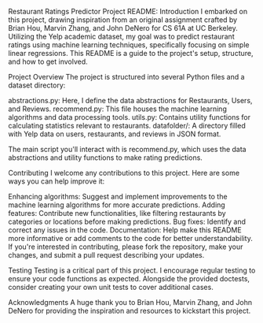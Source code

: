 Restaurant Ratings Predictor Project README:
Introduction
I embarked on this project, drawing inspiration from an original assignment crafted by Brian Hou, Marvin Zhang, and John DeNero for CS 61A at UC Berkeley. Utilizing the Yelp academic dataset, my goal was to predict restaurant ratings using machine learning techniques, specifically focusing on simple linear regressions. This README is a guide to the project's setup, structure, and how to get involved.

Project Overview
The project is structured into several Python files and a dataset directory:

abstractions.py: Here, I define the data abstractions for Restaurants, Users, and Reviews.
recommend.py: This file houses the machine learning algorithms and data processing tools.
utils.py: Contains utility functions for calculating statistics relevant to restaurants.
datafolder/: A directory filled with Yelp data on users, restaurants, and reviews in JSON format.

The main script you'll interact with is recommend.py, which uses the data abstractions and utility functions to make rating predictions. 

Contributing
I welcome any contributions to this project. Here are some ways you can help improve it:

Enhancing algorithms: Suggest and implement improvements to the machine learning algorithms for more accurate predictions.
Adding features: Contribute new functionalities, like filtering restaurants by categories or locations before making predictions.
Bug fixes: Identify and correct any issues in the code.
Documentation: Help make this README more informative or add comments to the code for better understandability.
If you're interested in contributing, please fork the repository, make your changes, and submit a pull request describing your updates.

Testing
Testing is a critical part of this project. I encourage regular testing to ensure your code functions as expected. Alongside the provided doctests, consider creating your own unit tests to cover additional cases.

Acknowledgments
A huge thank you to Brian Hou, Marvin Zhang, and John DeNero for providing the inspiration and resources to kickstart this project.
